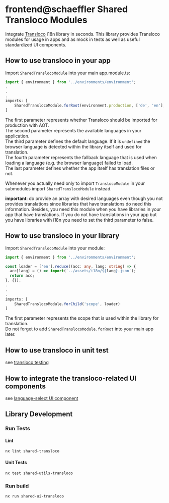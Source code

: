 # frontend@schaeffler Shared Transloco Modules

Integrate [Transloco](https://ngneat.github.io/transloco) i18n library in seconds.
This library provides Transloco modules for usage in apps and as mock in tests as well as useful standardized UI components.

## How to use transloco in your app

Import `SharedTranslocoModule` into your main app.module.ts:

```ts
import { environment } from '../environments/environment';
.
.
.
imports: [
    SharedTranslocoModule.forRoot(environment.production, ['de', 'en'], undefined, 'en', true)
]
```

The first parameter represents whether Transloco should be imported for production with AOT.  
The second parameter represents the available languages in your application.  
The third parameter defines the default language. If it is `undefined` the browser language is detected within the library itself and used for translation.  
The fourth parameter represents the fallback language that is used when loading a language (e.g. the browser language) failed to load.  
The last parameter defines whether the app itself has translation files or not.  

Whenever you actually need only to import `TranslocoModule` in your submodules import `SharedTranslocoModule` instead.

**important**: do provide an array with desired languages even though you not provides translations since libraries that have translations do need this information. Besides, you need this module when you have libraries in your app that have translations. If you do not have translations in your app but you have libraries with i18n you need to set the third parameter to false.

## How to use transloco in your library

Import `SharedTranslocoModule` into your module:

```ts
import { environment } from '../environments/environment';

const loader = ['en'].reduce((acc: any, lang: string) => {
  acc[lang] = () => import(`../assets/i18n/${lang}.json`);
  return acc;
}, {});
.
.
.
imports: [
    SharedTranslocoModule.forChild('scope', loader)
]
```

The first parameter represents the scope that is used within the library for translation.  
Do not forget to add `SharedTranslocoModule.forRoot` into your main app later.

## How to use transloco in unit test

see [transloco testing](./testing/README.md)

## How to integrate the transloco-related UI components

see [language-select UI component](components/src/language-select/README.md)

## Library Development

### Run Tests

#### Lint

```shell
nx lint shared-transloco
```

#### Unit Tests

```shell
nx test shared-utils-transloco
```

### Run build

```shell
nx run shared-ui-transloco
```
